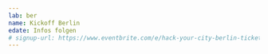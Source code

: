 ```yaml
---
lab: ber
name: Kickoff Berlin
edate: Infos folgen
# signup-url: https://www.eventbrite.com/e/hack-your-city-berlin-tickets-16216673507
---
```

